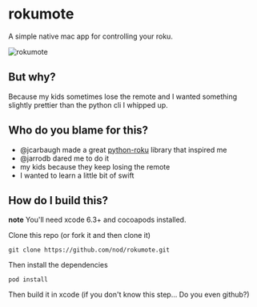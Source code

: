 # rokumote

A simple native mac app for controlling your roku.


![rokumote](https://github.com/nod/rokumote/raw/master/Doc/rokumote_screencap.png)


## But why?

Because my kids sometimes lose the remote and I wanted something slightly
prettier than the python cli I whipped up.

## Who do you blame for this?

- @jcarbaugh made a great
  [python-roku](http://github.com/jcarbaugh/python-roku) library that inspired
  me
- @jarrodb dared me to do it
- my kids because they keep losing the remote
- I wanted to learn a little bit of swift

## How do I build this?

**note** You'll need xcode 6.3+ and cocoapods installed.

Clone this repo (or fork it and then clone it)

```
git clone https://github.com/nod/rokumote.git
```

Then install the dependencies

```pod install```

Then build it in xcode (if you don't know this step... Do you even github?)

